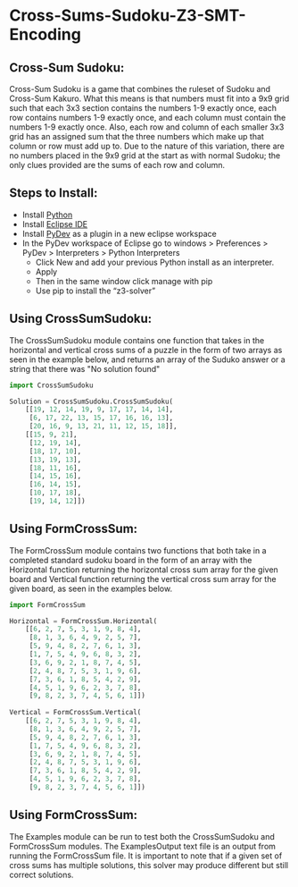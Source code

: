 # Cross-Sums-Sudoku-Z3-SMT-Encoding

## Cross-Sum Sudoku:

Cross-Sum Sudoku is a game that combines the ruleset of Sudoku and Cross-Sum Kakuro. What this means is that numbers must fit into a 9x9 grid such that each 3x3 section contains the numbers 1-9 exactly once, each row contains numbers 1-9 exactly once, and each column must contain the numbers 1-9 exactly once. Also, each row and column of each smaller 3x3 grid has an assigned sum that the three numbers which make up that column or row must add up to. Due to the nature of this variation, there are no numbers placed in the 9x9 grid at the start as with normal Sudoku; the only clues provided are the sums of each row and column.
  
## Steps to Install:
- Install [Python](https://www.python.org/downloads/release/python-394/)
- Install [Eclipse IDE](https://www.eclipse.org/downloads/packages/)
- Install [PyDev](https://www.pydev.org/download.html) as a plugin in a new eclipse workspace
- In the PyDev workspace of Eclipse go to windows > Preferences > PyDev > Interpreters > Python Interpreters
  - Click New and add your previous Python install as an interpreter.
  - Apply
  - Then in the same window click manage with pip
  - Use pip to install the “z3-solver”

## Using CrossSumSudoku:

The CrossSumSudoku module contains one function that takes in the horizontal and vertical cross sums of a puzzle in the form of two arrays as seen in the example below, and returns an array of the Suduko answer or a string that there was "No solution found"

```Python
import CrossSumSudoku

Solution = CrossSumSudoku.CrossSumSudoku(
    [[19, 12, 14, 19, 9, 17, 17, 14, 14],
     [6, 17, 22, 13, 15, 17, 16, 16, 13],
     [20, 16, 9, 13, 21, 11, 12, 15, 18]],
    [[15, 9, 21],
     [12, 19, 14],
     [18, 17, 10],
     [13, 19, 13],
     [18, 11, 16],
     [14, 15, 16],
     [16, 14, 15],
     [10, 17, 18],
     [19, 14, 12]])
```

## Using FormCrossSum:

The FormCrossSum module contains two functions that both take in a completed standard sudoku board in the form of an array with the Horizontal function returning the horizontal cross sum array for the given board and Vertical function returning the vertical cross sum array for the given board, as seen in the examples below.

```Python
import FormCrossSum

Horizontal = FormCrossSum.Horizontal(
    [[6, 2, 7, 5, 3, 1, 9, 8, 4], 
     [8, 1, 3, 6, 4, 9, 2, 5, 7], 
     [5, 9, 4, 8, 2, 7, 6, 1, 3], 
     [1, 7, 5, 4, 9, 6, 8, 3, 2], 
     [3, 6, 9, 2, 1, 8, 7, 4, 5], 
     [2, 4, 8, 7, 5, 3, 1, 9, 6], 
     [7, 3, 6, 1, 8, 5, 4, 2, 9], 
     [4, 5, 1, 9, 6, 2, 3, 7, 8], 
     [9, 8, 2, 3, 7, 4, 5, 6, 1]])
            
Vertical = FormCrossSum.Vertical( 
    [[6, 2, 7, 5, 3, 1, 9, 8, 4], 
     [8, 1, 3, 6, 4, 9, 2, 5, 7], 
     [5, 9, 4, 8, 2, 7, 6, 1, 3], 
     [1, 7, 5, 4, 9, 6, 8, 3, 2], 
     [3, 6, 9, 2, 1, 8, 7, 4, 5], 
     [2, 4, 8, 7, 5, 3, 1, 9, 6], 
     [7, 3, 6, 1, 8, 5, 4, 2, 9], 
     [4, 5, 1, 9, 6, 2, 3, 7, 8], 
     [9, 8, 2, 3, 7, 4, 5, 6, 1]])
```

## Using FormCrossSum:

The Examples module can be run to test both the CrossSumSudoku and FormCrossSum modules. The ExamplesOutput text file is an output from running the FormCrossSum file. It is important to note that if a given set of cross sums has multiple solutions, this solver may produce different but still correct solutions.
